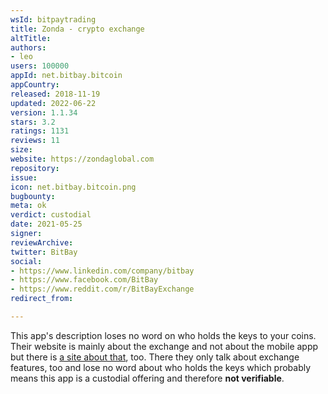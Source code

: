 ```yaml
---
wsId: bitpaytrading
title: Zonda - crypto exchange
altTitle: 
authors:
- leo
users: 100000
appId: net.bitbay.bitcoin
appCountry: 
released: 2018-11-19
updated: 2022-06-22
version: 1.1.34
stars: 3.2
ratings: 1131
reviews: 11
size: 
website: https://zondaglobal.com
repository: 
issue: 
icon: net.bitbay.bitcoin.png
bugbounty: 
meta: ok
verdict: custodial
date: 2021-05-25
signer: 
reviewArchive: 
twitter: BitBay
social:
- https://www.linkedin.com/company/bitbay
- https://www.facebook.com/BitBay
- https://www.reddit.com/r/BitBayExchange
redirect_from: 

---
```


This app's description loses no word on who holds the keys to your coins. Their
website is mainly about the exchange and not about the mobile appp but there is
[a site about that](https://bitbay.net/en/mobile), too. There they only talk
about exchange features, too and lose no word about who holds the keys which
probably means this app is a custodial offering and therefore **not verifiable**.
